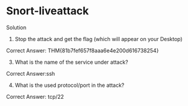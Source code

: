 # Snort-liveattack
Solution
1.	Stop the attack and get the flag (which will appear on your Desktop)
   
Correct Answer: THM{81b7fef657f8aaa6e4e200d616738254}

3.	What is the name of the service under attack?

Correct Answer:ssh

4.	What is the used protocol/port in the attack?

Correct Answer: tcp/22

